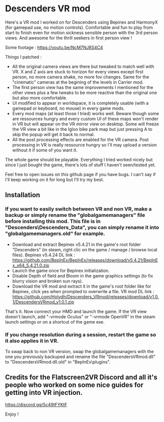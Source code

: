 # Descenders VR mod

Here's a VR mod I worked on for Descenders using Bepinex and HarmonyX (for gamepad use, no motion controls).
Comfortable and fun to play from start to finish even for motion sickness sensible person with the 3rd person views.
And awesome for the thrill seekers in first person view !

Some footage : https://youtu.be/NcM7NJ8S4C4

Things I patched :
- All the original camera views are there but tweaked to match well with VR. X and Z axis are stuck to horizon for every views except first person, no more camera shake, no more fov changes. Same for the "cinematic" cameras at the begining of the levels in Carrier mod.
- The first person view has the same improvements I mentioned for the other views plus a few tweaks to be more reactive than the original one but also more comfortable.
- UI modified to appear in worldspace, it is completely usable (with a gamepad or keyboard, no mouse) in every game mods.
- Every mod maps (at least those I tried) works well. Beware though some are ressources hungry and every custom UI of these maps won't render in VR but will appear on the VR mirror view on desktop. Some will freeze the VR view a bit like in the Igloo bike park map but just pressing A to skip the popup will get it back to normal.
- All the post processing effects are enabled for the VR camera. Post processing in VR is really ressource hungry so I'll may upload a version without it if some of you want it.

The whole game should be playable. Everything I tried worked nicely but since I just bought the game, there's lots of stuff I haven't seen/tested yet.

Feel free to open issues on this github page if you have bugs. I can't say if I'll keep working on it for long but I'll try my best.

## Installation

### If you want to easily switch between VR and non VR, make a backup or simply rename the "globalgamemanagers" file before installing this mod. This file is in "Descenders\Descenders_Data\", you can simply rename it into "globalgamemanagers.old" for example.

- Download and extract Bepinex v5.4.21 in the game's root folder "Descenders" (in steam, right clic on the game / manage / browse local files).
Bepinex v5.4.24 DL link : https://github.com/BepInEx/BepInEx/releases/download/v5.4.21/BepInEx_x64_5.4.21.0.zip
- Launch the game once for Bepinex initialization.
- Disable Depth of field and Bloom in the game graphics settings (to fix blurry vision and broken sun rays).
- Download the VR mod and extract it in the game's root folder like for Bepinex, click yes when prompted to overwrite a file.
VR mod DL link : https://github.com/Holydh/Descenders_VRmod/releases/download/v1.0.1/DescendersVRmod_v1.0.1.zip

That's it. Now connect your HMD and launch the game. If the VR view doesn't launch, add "-vrmode Oculus" or "-vrmode OpenVR" in the steam launch settings or on a shortcut of the game exe.

### If you change resolution during a session, restart the game so it also applies it in VR.

To swap back to non VR version, swap the globalgamemanagers with the one you previously backuped and rename the file "DescendersVRmod.dll" to "DescendersVRmod.dll.old" in "BepInEx\plugins".


## Credits for the Flatscreen2VR Discord and all it's people who worked on some nice guides for getting into VR injection.
https://discord.gg/5c49tFYKtF

Enjoy !
